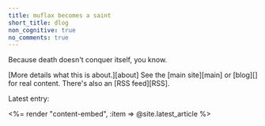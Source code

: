 ```yaml
---
title: muflax becomes a saint
short_title: dlog
non_cognitive: true
no_comments: true
---
```


Because death doesn't conquer itself, you know.

[More details what this is about.][about] See the [main site][main] or [blog][] for real content. There's also an [RSS feed][RSS].

Latest entry:

<%= render "content-embed", :item => @site.latest_article %>
